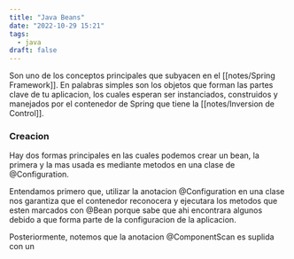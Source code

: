 ```yaml
---
title: "Java Beans"
date: "2022-10-29 15:21"
tags: 
  - java
draft: false
---
```

Son uno de los conceptos principales que subyacen en el [[notes/Spring Framework]]. En palabras simples son los objetos que forman las partes clave de tu aplicacion, los cuales esperan ser instanciados, construidos y manejados por el contenedor de Spring que tiene la [[notes/Inversion de Control]].

### Creacion
Hay dos formas principales en las cuales podemos crear un bean, la primera y la mas usada es mediante metodos en una clase de @Configuration.

Entendamos primero que, utilizar la anotacion @Configuration en una clase nos garantiza que el contenedor reconocera y ejecutara los metodos que esten marcados con @Bean porque sabe que ahi encontrara algunos debido a que forma parte de la configuracion de la aplicacion.

Posteriormente, notemos que la anotacion @ComponentScan es suplida con un
